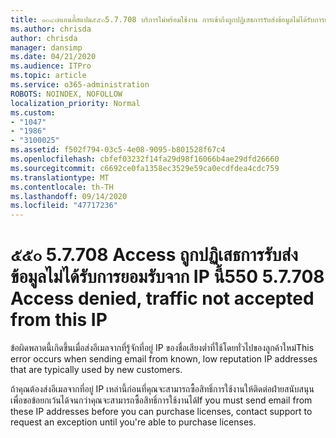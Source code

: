 ```yaml
---
title: ๑๐๔๗แอนตี้สแปม๕๕๐5.7.708 บริการไม่พร้อมใช้งาน การเข้าถึงถูกปฏิเสธการรับส่งข้อมูลไม่ได้รับการยอมรับจาก IP นี้
ms.author: chrisda
author: chrisda
manager: dansimp
ms.date: 04/21/2020
ms.audience: ITPro
ms.topic: article
ms.service: o365-administration
ROBOTS: NOINDEX, NOFOLLOW
localization_priority: Normal
ms.custom:
- "1047"
- "1986"
- "3100025"
ms.assetid: f502f794-03c5-4e08-9095-b801528f67c4
ms.openlocfilehash: cbfef03232f14fa29d98f16066b4ae29dfd26660
ms.sourcegitcommit: c6692ce0fa1358ec3529e59ca0ecdfdea4cdc759
ms.translationtype: MT
ms.contentlocale: th-TH
ms.lasthandoff: 09/14/2020
ms.locfileid: "47717236"
---
```

# <a name="550-57708-access-denied-traffic-not-accepted-from-this-ip"></a><span data-ttu-id="80692-103">๕๕๐ 5.7.708 Access ถูกปฏิเสธการรับส่งข้อมูลไม่ได้รับการยอมรับจาก IP นี้</span><span class="sxs-lookup"><span data-stu-id="80692-103">550 5.7.708 Access denied, traffic not accepted from this IP</span></span>

<span data-ttu-id="80692-104">ข้อผิดพลาดนี้เกิดขึ้นเมื่อส่งอีเมลจากที่รู้จักที่อยู่ IP ของชื่อเสียงต่ำที่ใช้โดยทั่วไปของลูกค้าใหม่</span><span class="sxs-lookup"><span data-stu-id="80692-104">This error occurs when sending email from known, low reputation IP addresses that are typically used by new customers.</span></span>

<span data-ttu-id="80692-105">ถ้าคุณต้องส่งอีเมลจากที่อยู่ IP เหล่านี้ก่อนที่คุณจะสามารถซื้อสิทธิ์การใช้งานให้ติดต่อฝ่ายสนับสนุนเพื่อขอข้อยกเว้นได้จนกว่าคุณจะสามารถซื้อสิทธิ์การใช้งานได้</span><span class="sxs-lookup"><span data-stu-id="80692-105">If you must send email from these IP addresses before you can purchase licenses, contact support to request an exception until you're able to purchase licenses.</span></span>
